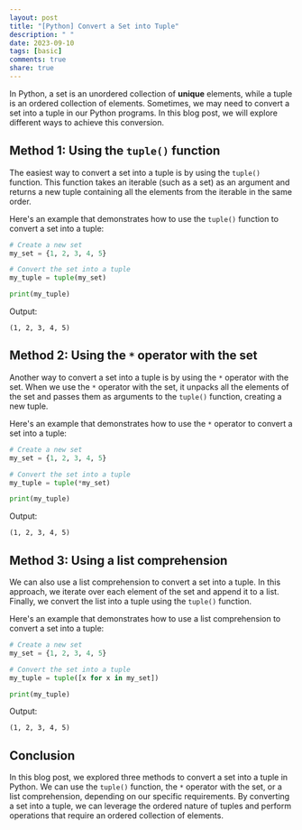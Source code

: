 ```yaml
---
layout: post
title: "[Python] Convert a Set into Tuple"
description: " "
date: 2023-09-10
tags: [basic]
comments: true
share: true
---
```


In Python, a set is an unordered collection of **unique** elements, while a tuple is an ordered collection of elements. Sometimes, we may need to convert a set into a tuple in our Python programs. In this blog post, we will explore different ways to achieve this conversion.

## Method 1: Using the `tuple()` function

The easiest way to convert a set into a tuple is by using the `tuple()` function. This function takes an iterable (such as a set) as an argument and returns a new tuple containing all the elements from the iterable in the same order.

Here's an example that demonstrates how to use the `tuple()` function to convert a set into a tuple:

```python
# Create a new set
my_set = {1, 2, 3, 4, 5}

# Convert the set into a tuple
my_tuple = tuple(my_set)

print(my_tuple)
```

Output:
```
(1, 2, 3, 4, 5)
```

## Method 2: Using the `*` operator with the set

Another way to convert a set into a tuple is by using the `*` operator with the set. When we use the `*` operator with the set, it unpacks all the elements of the set and passes them as arguments to the `tuple()` function, creating a new tuple.

Here's an example that demonstrates how to use the `*` operator to convert a set into a tuple:

```python
# Create a new set
my_set = {1, 2, 3, 4, 5}

# Convert the set into a tuple
my_tuple = tuple(*my_set)

print(my_tuple)
```

Output:
```
(1, 2, 3, 4, 5)
```

## Method 3: Using a list comprehension

We can also use a list comprehension to convert a set into a tuple. In this approach, we iterate over each element of the set and append it to a list. Finally, we convert the list into a tuple using the `tuple()` function.

Here's an example that demonstrates how to use a list comprehension to convert a set into a tuple:

```python
# Create a new set
my_set = {1, 2, 3, 4, 5}

# Convert the set into a tuple
my_tuple = tuple([x for x in my_set])

print(my_tuple)
```

Output:
```
(1, 2, 3, 4, 5)
```

## Conclusion

In this blog post, we explored three methods to convert a set into a tuple in Python. We can use the `tuple()` function, the `*` operator with the set, or a list comprehension, depending on our specific requirements. By converting a set into a tuple, we can leverage the ordered nature of tuples and perform operations that require an ordered collection of elements.